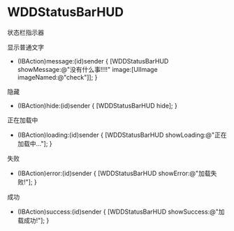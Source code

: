 # WDDStatusBarHUD
状态栏指示器

显示普通文字
- (IBAction)message:(id)sender {
[WDDStatusBarHUD showMessage:@"没有什么事!!!!" image:[UIImage imageNamed:@"check"]];
}

隐藏
- (IBAction)hide:(id)sender {
[WDDStatusBarHUD hide];
}

正在加载中
- (IBAction)loading:(id)sender {
[WDDStatusBarHUD showLoading:@"正在加载中..."];
}

失败
- (IBAction)error:(id)sender {
[WDDStatusBarHUD showError:@"加载失败!"];
}

成功
- (IBAction)success:(id)sender {
[WDDStatusBarHUD showSuccess:@"加载成功!"];
}